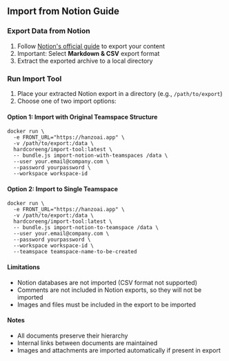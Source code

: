 ## Import from Notion Guide

### Export Data from Notion

1. Follow [Notion's official guide](https://www.notion.so/help/export-your-content) to export your content
2. Important: Select **Markdown & CSV** export format
3. Extract the exported archive to a local directory

### Run Import Tool

1. Place your extracted Notion export in a directory (e.g., `/path/to/export`)
2. Choose one of two import options:
#### Option 1: Import with Original Teamspace Structure
```
docker run \
  -e FRONT_URL="https://hanzoai.app" \
  -v /path/to/export:/data \
  hardcoreeng/import-tool:latest \
  -- bundle.js import-notion-with-teamspaces /data \
  --user your.email@company.com \
  --password yourpassword \
  --workspace workspace-id
```
#### Option 2: Import to Single Teamspace
```
docker run \
  -e FRONT_URL="https://hanzoai.app" \
  -v /path/to/export:/data \
  hardcoreeng/import-tool:latest \
  -- bundle.js import-notion-to-teamspace /data \
  --user your.email@company.com \
  --password yourpassword \
  --workspace workspace-id \
  --teamspace teamspace-name-to-be-created
```

#### Limitations
* Notion databases are not imported (CSV format not supported)
* Comments are not included in Notion exports, so they will not be imported
* Images and files must be included in the export to be imported
#### Notes
* All documents preserve their hierarchy
* Internal links between documents are maintained
* Images and attachments are imported automatically if present in export
